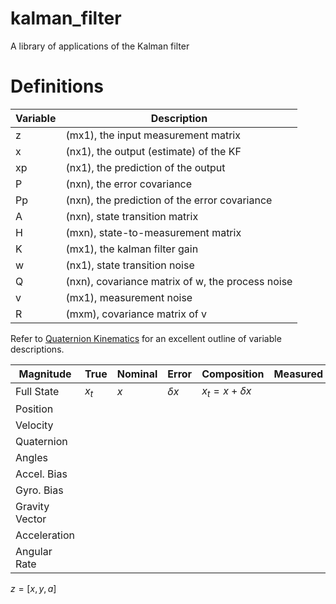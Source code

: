 # kalman_filter
A library of applications of the Kalman filter

# Definitions

| Variable | Description                                 |   
| ---------|-------------------------------------------- | 
| z  |  (mx1), the input measurement matrix              |
| x  |  (nx1), the output (estimate) of the KF           | 
| xp |  (nx1), the prediction of the output              | 
| P  |  (nxn), the error covariance                      |  
| Pp |  (nxn), the prediction of the error covariance    | 
| A  |  (nxn), state transition matrix                   | 
| H  |  (mxn), state-to-measurement matrix               | 
| K  |  (mx1), the kalman filter gain                    |
| w  |  (nx1), state transition noise                    |
| Q  |  (nxn), covariance matrix of w, the process noise | 
| v  |  (mx1), measurement noise                         |  
| R  |  (mxm), covariance matrix of v                    |

Refer to [Quaternion Kinematics](https://www.iri.upc.edu/people/jsola/JoanSola/objectes/notes/kinematics.pdf) for an excellent outline of variable descriptions.

| Magnitude | True | Nominal | Error | Composition | Measured | Noise | 
| --------- |  --- | ------- | ----- | ----------- | -------- | ----- |
| Full State | $x_t$ | $x$ | $\delta x$ | $x_t = x + \delta x$ | | |
| Position   |  | |  |  | | |
| Velocity   |  | |  |  | | |
| Quaternion |  | |  |  | | |
| Angles     |  | |  |  | | |
| Accel. Bias|  | |  |  | | |
| Gyro.  Bias|  | |  |  | | |
| Gravity Vector|  | |  |  | | |
| Acceleration |  | |  |  | | |
| Angular Rate |  | |  |  | | |

$z=[x, y, a]$ 
